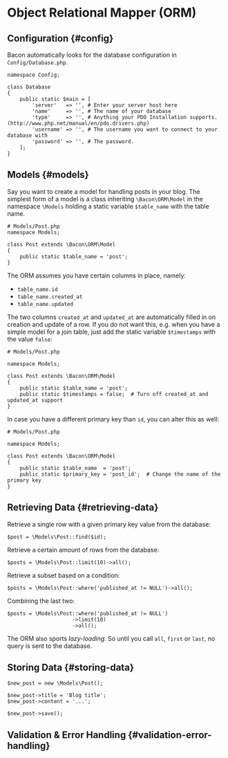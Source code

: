 # Object Relational Mapper (ORM)

## Configuration {#config}

Bacon automatically looks for the database configuration in `Config/Database.php`.

```
namespace Config;

class Database
{
	public static $main = [
		'server'   => '', # Enter your server host here
		'name'     => '', # The name of your database
		'type'     => '', # Anything your PDO Installation supports. (http://www.php.net/manual/en/pdo.drivers.php)
		'username' => '', # The username you want to connect to your database with
		'password' => '', # The password.
	];
}
```

## Models {#models}

Say you want to create a model for handling posts in your blog. The simplest form of a model is a class inheriting `\Bacon\ORM\Model` in the namespace `\Models` holding a static variable `$table_name` with the table name.


```
# Models/Post.php
namespace Models;

class Post extends \Bacon\ORM\Model
{
	public static $table_name = 'post';
}
```

The ORM assumes you have certain columns in place, namely:

* `table_name.id`
* `table_name.created_at`
* `table_name.updated`

The two columns `created_at` and `updated_at` are automatically filled in on creation and update of a row. If you do not want this, e.g. when you have a simple model for a join table, just add the static variable `$timestamps` with the value `false`:

```
# Models/Post.php

namespace Models;

class Post extends \Bacon\ORM\Model
{
	public static $table_name = 'post';
	public static $timestamps = false;  # Turn off created_at and updated_at support
}
```

In case you have a different primary key than `id`, you can alter this as well:

```
# Models/Post.php

namespace Models;

class Post extends \Bacon\ORM\Model
{
	public static $table_name  = 'post';
	public static $primary_key = 'post_id';  # Change the name of the primary key
}
```

## Retrieving Data {#retrieving-data}

Retrieve a single row with a given primary key value from the database:

```
$post = \Models\Post::find($id);
```

Retrieve a certain amount of rows from the database:

```
$posts = \Models\Post::limit(10)->all();
```

Retrieve a subset based on a condition:

```
$posts = \Models\Post::where('published_at != NULL')->all();
```

Combining the last two:

```
$posts = \Models\Post::where('published_at != NULL')
                     ->limit(10)
					 ->all();
```

The ORM also sports *lazy-loading*. So until you call `all`, `first` or `last`, no query is sent to the database.

## Storing Data {#storing-data}

```
$new_post = new \Models\Post();

$new_post->title = 'Blog title';
$new_post->content = '...';

$new_post->save();

```

## Validation & Error Handling {#validation-error-handling}
